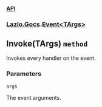 #### [API](./API.md 'API')
### [Lazlo.Gocs](./API.md#Lazlo-Gocs 'Lazlo.Gocs').[Event&lt;TArgs&gt;](./Lazlo-Gocs-Event-TArgs-.md 'Lazlo.Gocs.Event&lt;TArgs&gt;')
## Invoke(TArgs) `method`
Invokes every handler on the event.
### Parameters

<a name='Lazlo-Gocs-Event-TArgs--Invoke(TArgs)-args'></a>
`args`

The event arguments.
